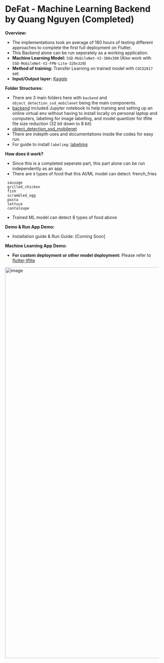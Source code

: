 # DeFat - Machine Learning Backend by Quang Nguyen (Completed)

**Overview:**

  + The implementations took an average of 180 hours of testing different approaches to complete the first full deployment on Flutter.
  + This Backend alone can be run seperately as a working application.
  + **Machine Learning Model:** ```SSD-MobileNet-V2-300x300``` (Also work with ```SSD-MobileNet-V2-FPN-Lite-320x320```)
  + **Method of training:** Transfer Learning on trained model with ```COCO2017``` set.
  + **Input/Output layer:** [Kaggle](https://www.kaggle.com/models/tensorflow/ssd-mobilenet-v2/frameworks/tensorFlow2)
  
**Folder Structures:**

  + There are 3 main folders here with ```backend``` and ```object_detection_ssd_mobilenet``` being the main components.
  + [backend](https://github.com/qu-ngx/defat-ml/tree/main/backend) included Jupyter notebook to help training and setting up an online virtual env without having to install locally on personal laptop and computers, labelimg for image labelling, and model quantizer for tflite file size reduction (32 bit down to 8 bit) 
  + [object_detection_ssd_mobilenet]()
  + There are indepth uses and documentations inside the codes for easy run.
  + For guide to install ```labelimg```: [labelimg](https://github.com/HumanSignal/labelImg)

**How does it work?**

  + Since this is a completed seperate part, this part alone can be run independently as an app.
  + There are ```8``` types of food that this AI/ML model can detect: french_fries
   ```
    sausage
    grilled_chicken
    fish
    scrambled_egg
    pasta
    lettuce
    cantaloupe
   ```
  + Trained ML model can detect 8 types of food above

**Demo & Run App Demo:**
- Installation guide & Run Guide: [Coming Soon]

**Machine Learning App Demo:**
- **For custom deployment or other model deployment:** Please refer to [flutter-tflite](https://github.com/tensorflow/flutter-tflite)
  
<img width="1280" alt="image" src="https://github.com/qu-ngx/defat-ml/assets/91497379/a7be5a22-4bd4-44c5-832a-9c09aa3ed97b">



